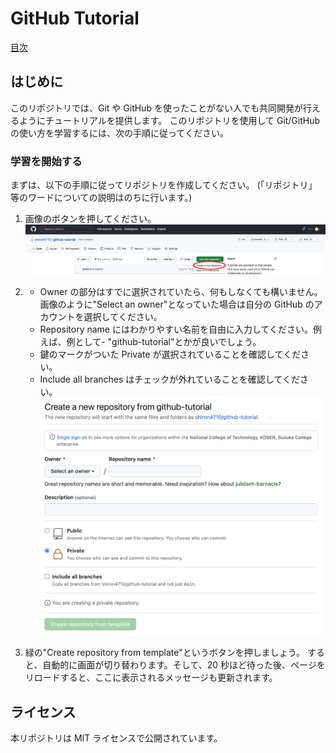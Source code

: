 # GitHub Tutorial

[目次](/contents.md)

## はじめに

このリポジトリでは、Git や GitHub を使ったことがない人でも共同開発が行えるようにチュートリアルを提供します。
このリポジトリを使用して Git/GitHub の使い方を学習するには、次の手順に従ってください。

### 学習を開始する

まずは、以下の手順に従ってリポジトリを作成してください。
(「リポジトリ」等のワードについての説明はのちに行います。)

1. 画像のボタンを押してください。
   ![Create repository](/docs/README/imgs/create-repo1.png)

1. - Owner の部分はすでに選択されていたら、何もしなくても構いません。画像のように"Select an owner"となっていた場合は自分の GitHub のアカウントを選択してください。
   - Repository name にはわかりやすい名前を自由に入力してください。例えば、例として- "github-tutorial"とかが良いでしょう。
   - 鍵のマークがついた Private が選択されていることを確認してください。
   - Include all branches はチェックが外れていることを確認してください。
     ![Create repository](/docs/README/imgs/create-repo2.png)
1. 緑の"Create repository from template"というボタンを押しましょう。
   すると、自動的に画面が切り替わります。そして、20 秒ほど待った後、ページをリロードすると、ここに表示されるメッセージも更新されます。

## ライセンス

本リポジトリは MIT ライセンスで公開されています。
